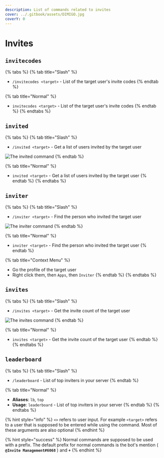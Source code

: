```yaml
---
description: List of commands related to invites
cover: ../.gitbook/assets/DIMIGO.jpg
coverY: 0
---
```


# Invites

## `invitecodes`

{% tabs %}
{% tab title="Slash" %}
* `/invitecodes <target>` - List of the target user's invite codes
{% endtab %}

{% tab title="Normal" %}
* `invitecodes <target>` - List of the target user's invite codes
{% endtab %}
{% endtabs %}

## `invited`

{% tabs %}
{% tab title="Slash" %}
* `/invited <target>` - Get a list of users invited by the target user

![The invited command](https://i.imgur.com/1BEYcru.png)
{% endtab %}

{% tab title="Normal" %}
* `invited <target>` - Get a list of users invited by the target user
{% endtab %}
{% endtabs %}

## `inviter`

{% tabs %}
{% tab title="Slash" %}
* `/inviter <target>` - Find the person who invited the target user

![The inviter command](https://i.imgur.com/ZC6Cv1R.png)
{% endtab %}

{% tab title="Normal" %}
* `inviter <target>` - Find the person who invited the target user
{% endtab %}

{% tab title="Context Menu" %}
* Go the profile of the target user
* Right click them, then `Apps`, then `Inviter`
{% endtab %}
{% endtabs %}

## `invites`

{% tabs %}
{% tab title="Slash" %}
* `/invites <target>` - Get the invite count of the target user

![The invites command](https://i.imgur.com/5UQ1KXM.png)
{% endtab %}

{% tab title="Normal" %}
* `invites <target>` - Get the invite count of the target user
{% endtab %}
{% endtabs %}

## `leaderboard`

{% tabs %}
{% tab title="Slash" %}
* `/leaderboard` - List of top inviters in your server
{% endtab %}

{% tab title="Normal" %}
* **Aliases**: `lb`, `top`
* **Usage**: `leaderboard` - List of top inviters in your server
{% endtab %}
{% endtabs %}

{% hint style="info" %}
`<>` refers to user input. For example `<target>` refers to a user that is supposed to be entered while using the command. Most of these arguments are also optional
{% endhint %}

{% hint style="success" %}
Normal commands are supposed to be used with a prefix. The default prefix for normal commands is the bot's mention ( **`@Invite Management#6068`** ) and **`+`**
{% endhint %}
